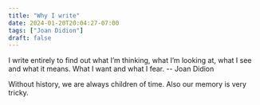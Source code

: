 ```yaml
---
title: "Why I write"
date: 2024-01-20T20:04:27-07:00
tags: ["Joan Didion"]
draft: false
---
```


I write entirely to find out what I’m thinking, what I’m looking at, what I see and what it means. What I want and what I fear.
-- Joan Didion

Without history, we are always children of time. Also our memory is very tricky.

